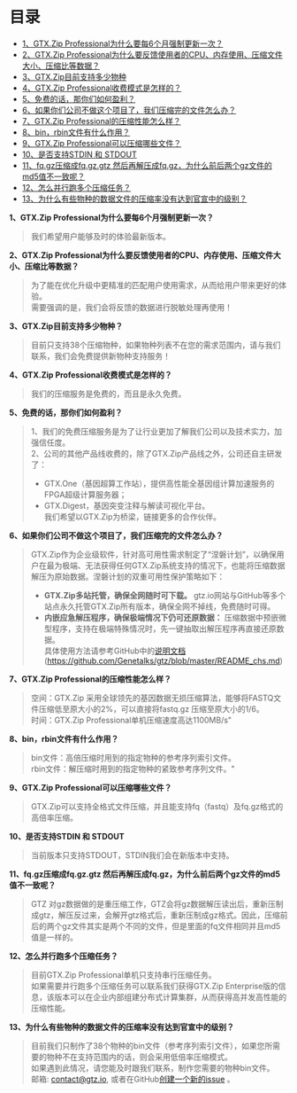# 目录    
- [1、GTX.Zip Professional为什么要每6个月强制更新一次？](#1)  
- [2、GTX.Zip Professional为什么要反馈使用者的CPU、内存使用、压缩文件大小、压缩比等数据？](#2)  
- [3、GTX.Zip目前支持多少物种](#3)  
- [4、GTX.Zip Professional收费模式是怎样的？](#4)  
- [5、免费的话，那你们如何盈利？](#5)  
- [6、如果你们公司不做这个项目了，我们压缩完的文件怎么办？](#6)  
- [7、GTX.Zip Professional的压缩性能怎么样？](#7)  
- [8、bin，rbin文件有什么作用？](#8)  
- [9、GTX.Zip Professional可以压缩哪些文件？](#9)  
- [10、是否支持STDIN 和 STDOUT](#10)  
- [11、fq.gz压缩成fq.gz.gtz 然后再解压成fq.gz，为什么前后两个gz文件的md5值不一致呢？](#11)  
- [12、怎么并行跑多个压缩任务？](#12)  
- [13、为什么有些物种的数据文件的压缩率没有达到官宣中的级别？](#13)  


**1、GTX.Zip Professional为什么要每6个月强制更新一次？**<span id="1"></span>  
 >我们希望用户能够及时的体验最新版本。  
  
**2、GTX.Zip Professional为什么要反馈使用者的CPU、内存使用、压缩文件大小、压缩比等数据？**<span id="2"></span>  
  >为了能在优化升级中更精准的匹配用户使用需求，从而给用户带来更好的体验。  
  >需要强调的是，我们会将反馈的数据进行脱敏处理再使用！  

**3、GTX.Zip目前支持多少物种？**<span id="3"></span>  
  >目前只支持38个压缩物种，如果物种列表不在您的需求范围内，请与我们联系，我们会免费提供新物种支持服务！  
  
**4、GTX.Zip Professional收费模式是怎样的？**<span id="4"></span>  
  >我们的压缩服务是免费的，而且是永久免费。  
  
**5、免费的话，那你们如何盈利？**<span id="5"></span>  
  >1、我们的免费压缩服务是为了让行业更加了解我们公司以及技术实力，加强信任度。  
  >2、公司的其他产品线收费的，除了GTX.Zip产品线之外，公司还自主研发了：  
  >- GTX.One（基因超算工作站），提供高性能全基因组计算加速服务的FPGA超级计算服务器；  
  >- GTX.Digest，基因突变注释与解读可视化平台。  
我们希望以GTX.Zip为桥梁，链接更多的合作伙伴。  

**6、如果你们公司不做这个项目了，我们压缩完的文件怎么办？**<span id="6"></span>  
  >GTX.Zip作为企业级软件，针对高可用性需求制定了“涅磐计划”，以确保用户在最为极端、无法获得任何GTX.Zip系统支持的情况下，也能将压缩数据解压为原始数据。涅磐计划的双重可用性保护策略如下：  
  >- **GTX.Zip多站托管，确保全网随时可下载。**
  gtz.io网站与GitHub等多个站点永久托管GTX.Zip所有版本，确保全网不掉线，免费随时可得。  
  >- **内嵌应急解压程序，确保极端情况下仍可还原数据：**
  压缩数据中预嵌微型程序，支持在极端特殊情况时，先一键抽取出解压程序再直接还原数据。  
  >具体使用方法请参考GitHub中的[说明文档](https://github.com/Genetalks/gtz/blob/master/README_chs.md)(https://github.com/Genetalks/gtz/blob/master/README_chs.md)  

**7、GTX.Zip Professional的压缩性能怎么样？**<span id="7"></span>  
  >空间：GTX.Zip 采用全球领先的基因数据无损压缩算法，能够将FASTQ文件压缩低至原大小的2%，可以直接将fastq.gz 压缩至原大小的1/6。  
  >时间：GTX.Zip Professional单机压缩速度高达1100MB/s"  

**8、bin，rbin文件有什么作用？**<span id="8"></span>  
  >bin文件：高倍压缩时用到的指定物种的参考序列索引文件。    
  >rbin文件：解压缩时用到的指定物种的紧致参考序列文件。"  
 
**9、GTX.Zip Professional可以压缩哪些文件？**<span id="9"></span>  
  >GTX.Zip可以支持全格式文件压缩，并且能支持fq（fastq）及fq.gz格式的高倍率压缩。  
  
**10、是否支持STDIN 和 STDOUT**<span id="10"></span>  
  >当前版本只支持STDOUT，STDIN我们会在新版本中支持。  
  
**11、fq.gz压缩成fq.gz.gtz 然后再解压成fq.gz，为什么前后两个gz文件的md5值不一致呢？**<span id="11"></span>  
  >GTZ 对gz数据做的是重压缩工作，GTZ会将gz数据解压读出后，重新压制成gtz，解压反过来，会解开gtz格式后，重新压制成gz格式。因此，压缩前后的两个gz文件其实是两个不同的文件，但是里面的fq文件相同并且md5值是一样的。  
  
**12、怎么并行跑多个压缩任务？**<span id="12"></span>  
  >目前GTX.Zip Professional单机只支持串行压缩任务。  
如果需要并行跑多个压缩任务可以联系我们获得GTX.Zip Enterprise版的信息，该版本可以在企业内部组建分布式计算集群，从而获得高并发高性能的压缩性能。  

**13、为什么有些物种的数据文件的压缩率没有达到官宣中的级别？**<span id="13"></span>  
  >目前我们只制作了38个物种的bin文件（参考序列索引文件），如果您所需要的物种不在支持范围内的话，则会采用低倍率压缩模式。  
如果遇到此情况，请您能及时跟我们联系，制作您需要的物种bin文件。  
邮箱: contact@gtz.io, 或者在GitHub[创建一个新的issue](https://github.com/Genetalks/gtz/issues/new) 。

